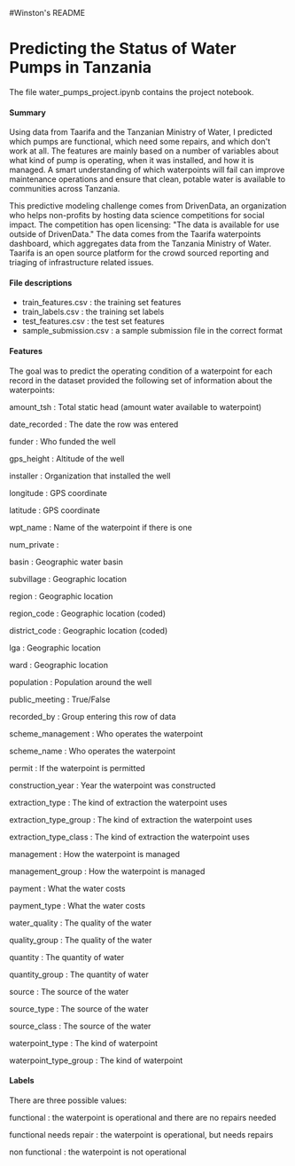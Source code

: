 #Winston's README

# Predicting the Status of Water Pumps in Tanzania

The file water_pumps_project.ipynb contains the project notebook.

#### Summary
Using data from Taarifa and the Tanzanian Ministry of Water, I predicted which pumps are functional, which need some repairs, and which don't work at all. The features are mainly based on a number of variables about what kind of pump is operating, when it was installed, and how it is managed. A smart understanding of which waterpoints will fail can improve maintenance operations and ensure that clean, potable water is available to communities across Tanzania.

This predictive modeling challenge comes from DrivenData, an organization who helps non-profits by hosting data science competitions for social impact. The competition has open licensing: "The data is available for use outside of DrivenData." The data comes from the Taarifa waterpoints dashboard, which aggregates data from the Tanzania Ministry of Water. Taarifa is an open source platform for the crowd sourced reporting and triaging of infrastructure related issues. 

#### File descriptions
* train_features.csv : the training set features
* train_labels.csv : the training set labels
* test_features.csv : the test set features
* sample_submission.csv : a sample submission file in the correct format

#### Features
The goal was to predict the operating condition of a waterpoint for each record in the dataset provided the following set of information about the waterpoints:

amount_tsh : Total static head (amount water available to waterpoint)

date_recorded : The date the row was entered

funder : Who funded the well

gps_height : Altitude of the well

installer : Organization that installed the well

longitude : GPS coordinate

latitude : GPS coordinate

wpt_name : Name of the waterpoint if there is one

num_private :

basin : Geographic water basin

subvillage : Geographic location

region : Geographic location

region_code : Geographic location (coded)

district_code : Geographic location (coded)

lga : Geographic location

ward : Geographic location

population : Population around the well

public_meeting : True/False

recorded_by : Group entering this row of data

scheme_management : Who operates the waterpoint

scheme_name : Who operates the waterpoint

permit : If the waterpoint is permitted

construction_year : Year the waterpoint was constructed

extraction_type : The kind of extraction the waterpoint uses

extraction_type_group : The kind of extraction the waterpoint uses

extraction_type_class : The kind of extraction the waterpoint uses

management : How the waterpoint is managed

management_group : How the waterpoint is managed

payment : What the water costs

payment_type : What the water costs

water_quality : The quality of the water

quality_group : The quality of the water

quantity : The quantity of water

quantity_group : The quantity of water

source : The source of the water

source_type : The source of the water

source_class : The source of the water

waterpoint_type : The kind of waterpoint

waterpoint_type_group : The kind of waterpoint

#### Labels
There are three possible values:

functional : the waterpoint is operational and there are no repairs needed

functional needs repair : the waterpoint is operational, but needs repairs

non functional : the waterpoint is not operational
